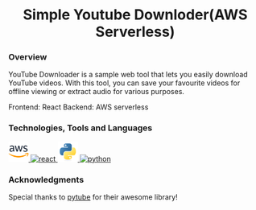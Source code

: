 <h1 align="center">Simple Youtube Downloder(AWS Serverless) </h1>

<h3 align="left">Overview</h3>
YouTube Downloader is a sample web tool that lets you easily download YouTube videos. With this tool, you can save your favourite videos for offline viewing or extract audio for various purposes.

Frontend: React
Backend: AWS serverless

<h3 align="left">Technologies, Tools and Languages</h3>
<p align="left"> 
	<a href="https://aws.amazon.com" target="_blank" rel="noreferrer"> 
		<img src="https://raw.githubusercontent.com/devicons/devicon/master/icons/amazonwebservices/amazonwebservices-original-wordmark.svg" alt="aws" width="40" height="40"/>
	</a> 
	<a href="https://react.dev/" target="_blank" rel="noreferrer"> <img src="https://upload.wikimedia.org/wikipedia/commons/a/a7/React-icon.svg" alt="react" width="40" height="40"/> </a>
	<a href="https://www.python.org" target="_blank" rel="noreferrer"> <img src="https://raw.githubusercontent.com/devicons/devicon/master/icons/python/python-original.svg" alt="python" width="40" height="40"/> </a> 	
	<a href="https://www.terraform.io/" target="_blank" rel="noreferrer"> <img src="https://static-00.iconduck.com/assets.00/file-type-terraform-icon-227x256-91ifyour.png" alt="python" width="40" height="40"/> </a> 
</p>
<h3 align="left">Acknowledgments</h3>
Special thanks to <a href="https://github.com/pytube/pytube/tree/master">pytube</a> for their awesome library!
